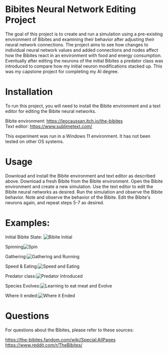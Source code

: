 # Bibites Neural Network Editing Project

The goal of this project is to create and run a simulation using a pre-existing environment of Bibites and examining their behavior after adjusting their neural network connections. The project aims to see how changes to individual neural network values and added connections and nodes affect how the Bibites react in an environment with food and energy consumption. Eventually after editing the neurons of the initial Bibites a predator class was introduced to compare how my initial neuron modifications stacked up. This was my capstone project for completing my AI degree.

# Installation
To run this project, you will need to install the Bibite environment and a text editor for editing the Bibite neural networks.

Bibite environment: https://leocaussan.itch.io/the-bibites  
Text editor: https://www.sublimetext.com/  

This experiment was run in a Windows 11 environment. It has not been tested on other OS systems.

# Usage

Download and install the Bibite environment and text editor as described above.
Download a fresh Bibite from the Bibite environment.
Open the Bibite environment and create a new simulation.
Use the text editor to edit the Bibite neural networks as desired.
Run the simulation and observe the Bibite behavior.
Note and observe the behavior of the Bibite.
Edit the Bibite's neurons again, and repeat steps 5-7 as desired.

# Examples:

Initial Bibite State: ![Bibite Initial](https://user-images.githubusercontent.com/90361669/206875775-8e73e0c5-f84d-4e53-8bf8-0137aa917e9c.gif)

Spinning![Spin](https://user-images.githubusercontent.com/90361669/206875780-8e753c9e-ff99-4a58-b080-3b4a570b9b4b.gif)

Gathering:![Gathering and Running](https://user-images.githubusercontent.com/90361669/206875798-c45d52da-39bb-4455-9352-1cbce806bb84.gif)

Speed & Eating:![Speed and Eating](https://user-images.githubusercontent.com/90361669/206875811-e9c83416-5d1f-4996-b0fb-b5148ca0154d.gif)

Predator class:![Predator Introduced](https://user-images.githubusercontent.com/90361669/206876026-83144c4a-3221-4a92-baa6-ea071c7367c9.gif)

Species Evolves:![Learning to eat meat and Evolve](https://user-images.githubusercontent.com/90361669/206875829-14e6c3ec-8e0a-4c4c-851d-3407cb55998c.gif)

Where it ended:![Where it Ended](https://user-images.githubusercontent.com/90361669/206875832-3cae30a8-9a7a-4025-86df-f9111c1ae480.gif)

# Questions
For questions about the Bibites, please refer to these sources:

https://the-bibites.fandom.com/wiki/Special:AllPages
https://www.reddit.com/r/TheBibites/

